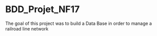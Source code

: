 # BDD_Projet_NF17
The goal of this project was to build a Data Base in order to manage a railroad line network
